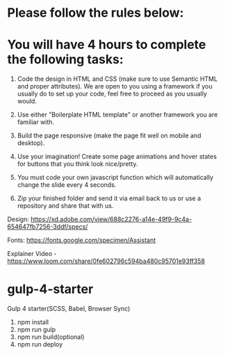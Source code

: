 # Please follow the rules below: 
# You will have 4 hours to complete the following tasks:

1. Code the design in HTML and CSS (make sure to use Semantic HTML and proper attributes). We are open to you using a framework if you usually do to set up your code, feel free to proceed as you usually would.

2. Use either "Boilerplate HTML template" or another framework you are familiar with.

3. Build the page responsive (make the page fit well on mobile and desktop).

4. Use your imagination! Create some page animations and hover states for buttons that you think look nice/pretty.

5. You must code your own javascript function which will automatically change the slide every 4 seconds.

6. Zip your finished folder and send it via email back to us or use a repository and share that with us.

 

Design: https://xd.adobe.com/view/688c2276-a14e-49f9-9c4a-654647fb7256-3ddf/specs/

Fonts: https://fonts.google.com/specimen/Assistant

Explainer Video - https://www.loom.com/share/0fe602796c594ba480c95701e93ff358

# gulp-4-starter

Gulp 4 starter(SCSS, Babel, Browser Sync)

1. npm install
2. npm run gulp
3. npm run build(optional)
4. npm run deploy
